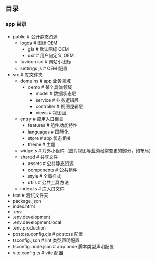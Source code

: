 ## 目录

### app 目录

- public # 公开静态资源
  - logos # 图标 OEM
    - gls # 默认图标 OEM
    - usr # 用户自定义 OEM
  - favicon.ico # 网站小图标
  - settings.js # OEM 配置
- src # 库文件夹
  - domains # app 业务领域
    - demo # 某个具体领域
      - model # 数据状态层
      - service # 业务逻辑层
      - controller # 视图逻辑层
      - views # 视图层
  - entry # 应用入口相关
    - features # 组件功能特性
    - languages # 国际化
    - store # app 状态相关
    - theme # 主题
  - widgets # 对外小组件（应对视图等业务经常变更的部分，如布局）
  - shared # 共享文件
    - assets # 公共静态资源
    - components # 公共组件
    - style # 全局样式
    - utils # 公共工具方法
  - index.ts # 库入口文件
- test # 测试文件夹
- package.json
- index.html
- .env
- .env.development
- .env.development.local
- .env.production
- postcss.config.cjs # postcss 配置
- tsconfig.json # lint 类型声明配置
- tsconfig.node.json # app node 脚本类型声明配置
- vite.config.ts # vite 配置
